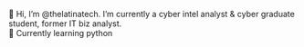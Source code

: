 👋 Hi, I’m @thelatinatech. I’m currently a cyber intel analyst & cyber graduate student, former IT biz analyst.
<br>🌱 Currently learning python

<!---
thelatinatech/thelatinatech is a ✨ special ✨ repository because its `README.md` (this file) appears on your GitHub profile.
You can click the Preview link to take a look at your changes.
--->

